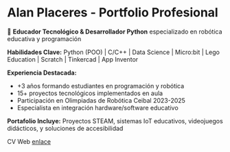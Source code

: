 # Alan Placeres - Portfolio Profesional

🚀 **Educador Tecnológico & Desarrollador Python** especializado en robótica educativa y programación

**Habilidades Clave:** Python (POO) | C/C++ | Data Science | Micro:bit | Lego Education | Scratch | Tinkercad | App Inventor

**Experiencia Destacada:**
- +3 años formando estudiantes en programación y robótica
- 15+ proyectos tecnológicos implementados en aula
- Participación en Olimpiadas de Robótica Ceibal 2023-2025
- Especialista en integración hardware/software educativo

**Portafolio Incluye:** Proyectos STEAM, sistemas IoT educativos, videojuegos didácticos, y soluciones de accesibilidad

CV Web [enlace](https://panteralan.github.io/cv-web/)
